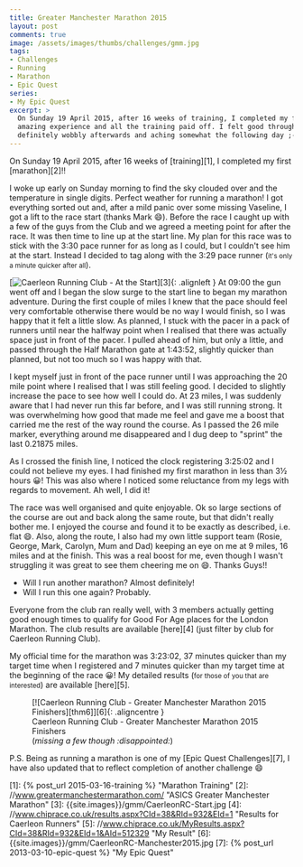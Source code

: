 ```yaml
---
title: Greater Manchester Marathon 2015
layout: post
comments: true
image: /assets/images/thumbs/challenges/gmm.jpg
tags:
- Challenges
- Running
- Marathon
- Epic Quest
series:
- My Epic Quest
excerpt: >
  On Sunday 19 April 2015, after 16 weeks of training, I completed my first marathon!! It was an
  amazing experience and all the training paid off. I felt good throughout the event, although I was
  definitely wobbly afterwards and aching somewhat the following day ;-).
---
```


On Sunday 19 April 2015, after 16 weeks of [training][1], I completed my first [marathon][2]!! 

I woke up early on Sunday morning to find the sky clouded over and the temperature in single digits.
Perfect weather for running a marathon! I got everything sorted out and, after a mild panic over
some missing Vaseline, I got a lift to the race start (thanks Mark :smile:). Before the race I
caught up with a few of the guys from the Club and we agreed a meeting point for after the race. It
was then time to line up at the start line. My plan for this race was to stick with the 3:30 pace
runner for as long as I could, but I couldn't see him at the start. Instead I decided to tag along
with the 3:29 pace runner (<small>it's only a minute quicker after all</small>).

[![Caerleon Running Club - At the Start][thm3]][3]{: .alignleft }
At 09:00 the gun went off and I began the slow surge to the start line to began my marathon
adventure. During the first couple of miles I knew that the pace should feel very comfortable
otherwise there would be no way I would finish, so I was happy that it felt a little slow. As
planned, I stuck with the pacer in a pack of runners until near the halfway point when I realised
that there was actually space just in front of the pacer. I pulled ahead of him, but only a little,
and passed through the Half Marathon gate at 1:43:52, slightly quicker than planned, but not too
much so I was happy with that.

I kept myself just in front of the pace runner until I was approaching the 20 mile point where I
realised that I was still feeling good. I decided to slightly increase the pace to see how well I
could do. At 23 miles, I was suddenly aware that I had never run this far before, and I was still
running strong. It was overwhelming how good that made me feel and gave me a boost that carried me
the rest of the way round the course. As I passed the 26 mile marker, everything around me
disappeared and I dug deep to "sprint" the last 0.21875 miles. 

As I crossed the finish line, I noticed the clock registering 3:25:02 and I could not believe my
eyes. I had finished my first marathon in less than 3&frac12; hours :grinning:! This was also where
I noticed some reluctance from my legs with regards to movement. Ah well, I did it!

The race was well organised and quite enjoyable. Ok so large sections of the course are out and back
along the same route, but that didn't really bother me. I enjoyed the course and found it to be
exactly as described, i.e. flat :smile:. Also, along the route, I also had my own little support
team (Rosie, George, Mark, Carolyn, Mum and Dad) keeping an eye on me at 9 miles, 16 miles and at
the finish. This was a real boost for me, even though I wasn't struggling it was great to see them
cheering me on :smile:. Thanks Guys!!

* Will I run another marathon? Almost definitely!
* Will I run this one again? Probably.

Everyone from the club ran really well, with 3 members actually getting good enough times to qualify
for Good For Age places for the London Marathon. The club results are available [here][4] (just
filter by club for Caerleon Running Club).

My official time for the marathon was 3:23:02, 37 minutes quicker than my target time when I
registered and 7 minutes quicker than my target time at the beginning of the race :grinning:! My
detailed results (<small>for those of you that are interested</small>) are available [here][5].

<figure style='max-width: 675px' markdown="1">
  [![Caerleon Running Club - Greater Manchester Marathon 2015 Finishers][thm6]][6]{: .aligncentre }
  <figcaption>Caerleon Running Club - Greater Manchester Marathon 2015 Finishers<br>(<em>missing a few though :disappointed:</em>)</figcaption>
</figure>

P.S. Being as running a marathon is one of my [Epic Quest Challenges][7], I have also updated that
to reflect completion of another challenge :smile:


[1]: {% post_url 2015-03-16-training %} "Marathon Training"
[2]: //www.greatermanchestermarathon.com/ "ASICS Greater Manchester Marathon"
[3]: {{site.images}}/gmm/CaerleonRC-Start.jpg
[4]: //www.chiprace.co.uk/results.aspx?CId=38&RId=932&EId=1 "Results for Caerleon Runners"
[5]: //www.chiprace.co.uk/MyResults.aspx?CId=38&RId=932&EId=1&AId=512329 "My Result"
[6]: {{site.images}}/gmm/CaerleonRC-Manchester2015.jpg 
[7]: {% post_url 2013-03-10-epic-quest %} "My Epic Quest"

[thm3]: {{site.thumbs}}/gmm/CaerleonRC-Start.jpg
[thm6]: {{site.thumbs}}/gmm/CaerleonRC-Manchester2015.jpg